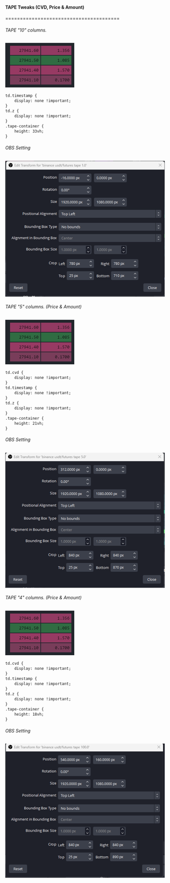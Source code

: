 #### TAPE Tweaks (CVD, Price & Amount)
=======================================

###### TAPE "10" columns.
![cignals-price-amount](/media/cignals-price-amount.png)

    td.timestamp { 
      	display: none !important; 
    }
    td.z { 
      	display: none !important; 
    }
    .tape-container { 
      	height: 33vh; 
    }

###### OBS Setting
![cignals-price-amount-10](/media/cignals-price-amount-10.png)

###### TAPE "5" columns. (Price & Amount)
![cignals-price-amount](/media/cignals-price-amount.png)

    td.cvd { 
	    display: none !important; 
    }
    td.timestamp { 
	    display: none !important;
    }
    td.z { 
        display: none !important; 
    }
    .tape-container { 
        height: 21vh; 
    }

###### OBS Setting
![cignals-price-amount-5](/media/cignals-price-amount-5.png)

###### TAPE "4" columns. (Price & Amount)
![cignals-price-amount](/media/cignals-price-amount.png)

    td.cvd { 
    	display: none !important; 
    }
    td.timestamp { 
    	display: none !important;
    }
    td.z { 
  	    display: none !important; 
    }
    .tape-container { 
  	    height: 18vh; 
    }

###### OBS Setting

![cignals-4x-tape](/media/cignals-4x-tape.png)
